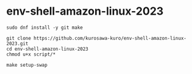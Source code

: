 # env-shell-amazon-linux-2023

```
sudo dnf install -y git make

git clone https://github.com/kurosawa-kuro/env-shell-amazon-linux-2023.git
cd env-shell-amazon-linux-2023
chmod u+x script/*

make setup-swap
```
